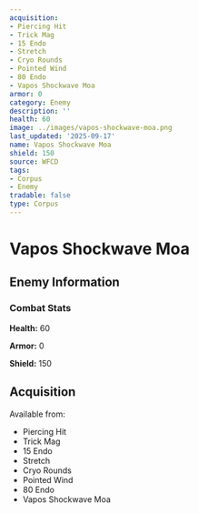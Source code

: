 ```yaml
---
acquisition:
- Piercing Hit
- Trick Mag
- 15 Endo
- Stretch
- Cryo Rounds
- Pointed Wind
- 80 Endo
- Vapos Shockwave Moa
armor: 0
category: Enemy
description: ''
health: 60
image: ../images/vapos-shockwave-moa.png
last_updated: '2025-09-17'
name: Vapos Shockwave Moa
shield: 150
source: WFCD
tags:
- Corpus
- Enemy
tradable: false
type: Corpus
---
```


# Vapos Shockwave Moa

## Enemy Information

### Combat Stats

**Health:** 60

**Armor:** 0

**Shield:** 150

## Acquisition

Available from:
- Piercing Hit
- Trick Mag
- 15 Endo
- Stretch
- Cryo Rounds
- Pointed Wind
- 80 Endo
- Vapos Shockwave Moa

